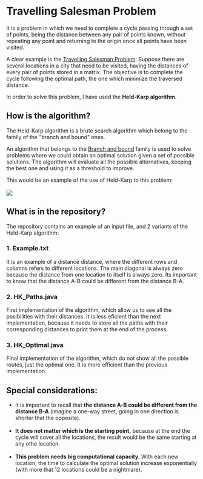 # Travelling Salesman Problem

It is a problem in which we need to complete a cycle passing through a set of points, being the distance between any pair of points known, without repeating any point and returning to the origin once all points have been visited.

A clear example is the <a href="https://en.wikipedia.org/wiki/Travelling_salesman_problem">Travelling Salesman Problem</a>: Suppose there are several locations in a city that need to be visited, having the distances of every pair of points stored in a matrix. The objective is to complete the cycle following the optimal path, the one which minimize the traversed distance.

In order to solve this problem, I have used the <b>Held-Karp algorithm</b>.

## How is the algorithm?
The Held-Karp algorithm is a brute search algorithm which belong to the family of the "branch and bound" ones.

An algorithm that belongs to the <a href="https://en.wikipedia.org/wiki/Branch_and_bound">Branch and bound</a> family is used to solve problems where we could obtain an optimal solution given a set of possible solutions. The algorithm will evaluate all the possible alternatives, keeping the best one and using it as a threshold to improve.

This would be an example of the use of Held-Karp to this problem:
<br><br>
<img align="center" src="https://upload.wikimedia.org/wikipedia/commons/3/3c/Branchbound.gif">

## What is in the repository? 

The repository contains an example of an input file, and 2 variants of the Held-Karp algorithm:

### 1. Example.txt
It is an example of a distance distance, where the different rows and columns refers to different locations. The main diagonal is always zero because the distance from one location to itself is always zero. Its important to know that the distance A-B could be different from the distance B-A.

### 2. HK_Paths.java
First implementation of the algorithm, which allow us to see all the posibilities with their distances. It is less eficient than the next implementation, because it needs to store all the paths with their corresponding distances to print them at the end of the process.

### 3. HK_Optimal.java
Final implementation of the algorithm, which do not show all the possible routes, just the optimal one. It is more efficient than the previous implementation.

## Special considerations:
* It is important to recall that <b>the distance A-B could be different from the distance B-A</b> (imagine a one-way street, going in one direction is shorter that the opposite).
<br><br>
* <b>It does not matter which is the starting point,</b> because at the end the cycle will cover all the locations, the result would be the same starting at any othe location.
<br><br>
* <b>This problem needs big computational capacity.</b> With each new location, the time to calculate the optimal solution increase exponentially (with more that 12 locations could be a nightmare).
